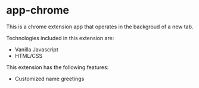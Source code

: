 # app-chrome

This is a chrome extension app that operates in the backgroud of a new tab.

Technologies included in this extension are:
- Vanilla Javascript
- HTML/CSS

This extension has the following features:
- Customized name greetings
<!-- - Random background images -->
<!-- - 24-hr Clock -->
<!-- - To-do checklist -->
<!-- - Weather indicator -->

<!-- Installing into your chrome browser -->